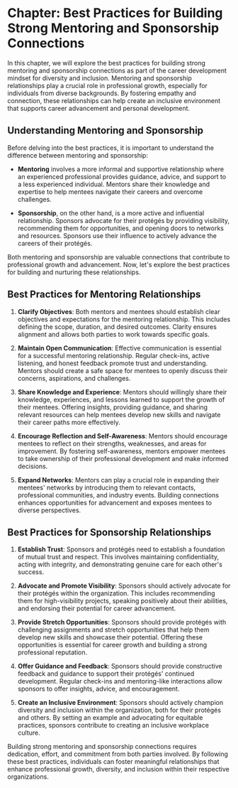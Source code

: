 Chapter: Best Practices for Building Strong Mentoring and Sponsorship Connections
=================================================================================

In this chapter, we will explore the best practices for building strong mentoring and sponsorship connections as part of the career development mindset for diversity and inclusion. Mentoring and sponsorship relationships play a crucial role in professional growth, especially for individuals from diverse backgrounds. By fostering empathy and connection, these relationships can help create an inclusive environment that supports career advancement and personal development.

Understanding Mentoring and Sponsorship
---------------------------------------

Before delving into the best practices, it is important to understand the difference between mentoring and sponsorship:

* **Mentoring** involves a more informal and supportive relationship where an experienced professional provides guidance, advice, and support to a less experienced individual. Mentors share their knowledge and expertise to help mentees navigate their careers and overcome challenges.

* **Sponsorship**, on the other hand, is a more active and influential relationship. Sponsors advocate for their protégés by providing visibility, recommending them for opportunities, and opening doors to networks and resources. Sponsors use their influence to actively advance the careers of their protégés.

Both mentoring and sponsorship are valuable connections that contribute to professional growth and advancement. Now, let's explore the best practices for building and nurturing these relationships.

Best Practices for Mentoring Relationships
------------------------------------------

1. **Clarify Objectives**: Both mentors and mentees should establish clear objectives and expectations for the mentoring relationship. This includes defining the scope, duration, and desired outcomes. Clarity ensures alignment and allows both parties to work towards specific goals.

2. **Maintain Open Communication**: Effective communication is essential for a successful mentoring relationship. Regular check-ins, active listening, and honest feedback promote trust and understanding. Mentors should create a safe space for mentees to openly discuss their concerns, aspirations, and challenges.

3. **Share Knowledge and Experience**: Mentors should willingly share their knowledge, experiences, and lessons learned to support the growth of their mentees. Offering insights, providing guidance, and sharing relevant resources can help mentees develop new skills and navigate their career paths more effectively.

4. **Encourage Reflection and Self-Awareness**: Mentors should encourage mentees to reflect on their strengths, weaknesses, and areas for improvement. By fostering self-awareness, mentors empower mentees to take ownership of their professional development and make informed decisions.

5. **Expand Networks**: Mentors can play a crucial role in expanding their mentees' networks by introducing them to relevant contacts, professional communities, and industry events. Building connections enhances opportunities for advancement and exposes mentees to diverse perspectives.

Best Practices for Sponsorship Relationships
--------------------------------------------

1. **Establish Trust**: Sponsors and protégés need to establish a foundation of mutual trust and respect. This involves maintaining confidentiality, acting with integrity, and demonstrating genuine care for each other's success.

2. **Advocate and Promote Visibility**: Sponsors should actively advocate for their protégés within the organization. This includes recommending them for high-visibility projects, speaking positively about their abilities, and endorsing their potential for career advancement.

3. **Provide Stretch Opportunities**: Sponsors should provide protégés with challenging assignments and stretch opportunities that help them develop new skills and showcase their potential. Offering these opportunities is essential for career growth and building a strong professional reputation.

4. **Offer Guidance and Feedback**: Sponsors should provide constructive feedback and guidance to support their protégés' continued development. Regular check-ins and mentoring-like interactions allow sponsors to offer insights, advice, and encouragement.

5. **Create an Inclusive Environment**: Sponsors should actively champion diversity and inclusion within the organization, both for their protégés and others. By setting an example and advocating for equitable practices, sponsors contribute to creating an inclusive workplace culture.

Building strong mentoring and sponsorship connections requires dedication, effort, and commitment from both parties involved. By following these best practices, individuals can foster meaningful relationships that enhance professional growth, diversity, and inclusion within their respective organizations.
